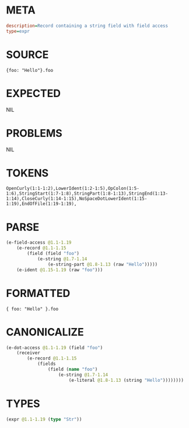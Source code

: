 # META
~~~ini
description=Record containing a string field with field access
type=expr
~~~
# SOURCE
~~~roc
{foo: "Hello"}.foo
~~~
# EXPECTED
NIL
# PROBLEMS
NIL
# TOKENS
~~~zig
OpenCurly(1:1-1:2),LowerIdent(1:2-1:5),OpColon(1:5-1:6),StringStart(1:7-1:8),StringPart(1:8-1:13),StringEnd(1:13-1:14),CloseCurly(1:14-1:15),NoSpaceDotLowerIdent(1:15-1:19),EndOfFile(1:19-1:19),
~~~
# PARSE
~~~clojure
(e-field-access @1.1-1.19
	(e-record @1.1-1.15
		(field (field "foo")
			(e-string @1.7-1.14
				(e-string-part @1.8-1.13 (raw "Hello")))))
	(e-ident @1.15-1.19 (raw "foo")))
~~~
# FORMATTED
~~~roc
{ foo: "Hello" }.foo
~~~
# CANONICALIZE
~~~clojure
(e-dot-access @1.1-1.19 (field "foo")
	(receiver
		(e-record @1.1-1.15
			(fields
				(field (name "foo")
					(e-string @1.7-1.14
						(e-literal @1.8-1.13 (string "Hello"))))))))
~~~
# TYPES
~~~clojure
(expr @1.1-1.19 (type "Str"))
~~~
